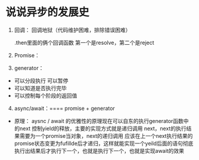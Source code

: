 # 说说异步的发展史

1. 回调： 回调地狱（代码维护困难，排除错误困难）
 
   .then里面的俩个回调函数  第一个是resolve，第二个是reject 
2. Promise：   



3. generator：     

- 可以分段执行   可以暂停
- 可以知道是否执行完毕
- 可以控制每个阶段的返回值

4. async/await：====    promise + generator

- 原理： aysnc / await 的优雅性的原理现在可以自东的执行generator函数中的next
控制yield的释放，主要的实现方式就是递归调用 next，next的执行结果需要为一个promise当对象，next的递归调用
应该在上一个next执行结果的promise状态变更为fufillde后才递归，这样就能实现一个yeild后面的语句彻底执行出结果后才执行下一个，也就是执行下一个，也就是实现await的效果
